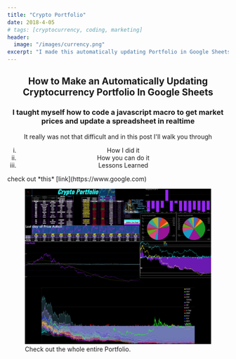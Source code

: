 ```yaml
---
title: "Crypto Portfolio"
date: 2018-4-05
# tags: [cryptocurrency, coding, marketing]
header:
  image: "/images/currency.png"
excerpt: "I made this automatically updating Portfolio in Google Sheets"
---
```

<center>
<h2> How to Make an Automatically Updating Cryptocurrency Portfolio In Google Sheets </h2>
<h3>
I taught myself how to code a javascript macro to get market prices and update a spreadsheet in realtime
</h3>
<p>
It really was not that difficult and in this post I'll walk you through
<ol type = "i">
<li>How I did it</li>
<li>How you can do it</li>
<li>Lessons Learned</li>
</ol>
</p>

</center>
check out *this* [link](https://www.google.com)


<figure class="align-center">
  <img src="/images/crypto.png" alt="">
  <figcaption>Check out the whole entire Portfolio.</figcaption>
</figure>
